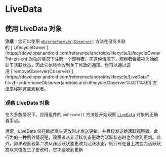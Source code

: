 # LiveData

## 使用 LiveData 对象

**注意**：您可以使用 [`observeForever(Observer)`](https://developer.android.com/reference/androidx/lifecycle/LiveData?hl=zh-cn#observeForever(android.arch.lifecycle.Observer%3CT%3E)) 方法在没有关联的 [`LifecycleOwner`](https://developer.android.com/reference/androidx/lifecycle/LifecycleOwner?hl=zh-cn) 对象的情况下注册一个观察者。在这种情况下，观察者会被视为始终处于活跃状态，因此它始终会收到关于修改的通知。您可以通过调用 [`removeObserver(Observer)`](https://developer.android.com/reference/androidx/lifecycle/LiveData?hl=zh-cn#removeObserver(android.arch.lifecycle.Observer%3CT%3E)) 方法来移除这些观察者。

### 观察 LiveData 对象

在大多数情况下，应用组件的 `onCreate()` 方法是开始观察 [`LiveData`](https://developer.android.com/reference/androidx/lifecycle/LiveData?hl=zh-cn) 对象的正确着手点。

通常，LiveData 仅在数据发生更改时才发送更新，并且仅发送给活跃观察者。此行为的一种例外情况是，观察者从非活跃状态更改为活跃状态时也会收到更新。此外，如果观察者第二次从非活跃状态更改为活跃状态，则只有在自上次变为活跃状态以来值发生了更改时，它才会收到更新

## 
